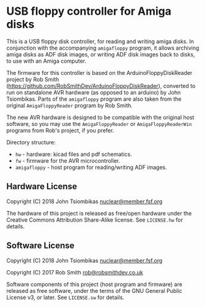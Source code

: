 USB floppy controller for Amiga disks
=====================================

This is a USB floppy disk controller, for reading and writing amiga disks. In
conjunction with the accompanying `amigafloppy` program, it allows archiving
amiga disks as ADF disk images, or writing ADF disk images back to disks, to use
with an Amiga computer.

The firmware for this controller is based on the ArduinoFloppyDiskReader
project by Rob Smith (https://github.com/RobSmithDev/ArduinoFloppyDiskReader),
converted to run on standalone AVR hardware (as opposed to an arduino) by John
Tsiombikas. Parts of the `amigafloppy` program are also taken from the original
`AmigaFloppyReader` program by Rob Smith.

The new AVR hardware is designed to be compatible with the original host
software, so you may use the `AmigaFloppyReader` or `AmigaFloppyReaderWin`
programs from Rob's project, if you prefer.

Directory structure:

  * `hw` - hardware: kicad files and pdf schematics.
  * `fw` - firmware for the AVR microcontroller.
  * `amigafloppy` - host program for reading/writing ADF images.

Hardware License
----------------
Copyright (C) 2018 John Tsiombikas <nuclear@member.fsf.org>

The hardware of this project is released as free/open hardware under the
Creative Commons Attribution Share-Alike license. See `LICENSE.hw` for details.

Software License
----------------
Copyright (C) 2018 John Tsiombikas <nuclear@member.fsf.org>

Copyright (C) 2017 Rob Smith <rob@robsmithdev.co.uk>

Software components of this project (host program and firmware) are released as
free software, under the terms of the GNU General Public License v3, or later.
See `LICENSE.sw` for details.
